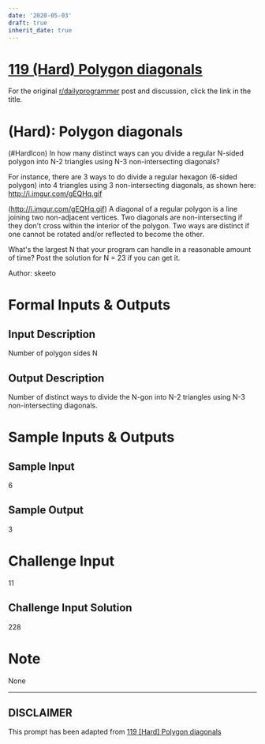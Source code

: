 ```yaml
---
date: '2020-05-03'
draft: true
inherit_date: true
---
```


# [119 (Hard) Polygon diagonals](https://www.reddit.com/r/dailyprogrammer/comments/19gbdq/030113_challenge_119_hard_polygon_diagonals/)

For the original [r/dailyprogrammer](https://www.reddit.com/r/dailyprogrammer/) post and discussion, click the link in the title.

#  (Hard): Polygon diagonals
(#HardIcon)
In how many distinct ways can you divide a regular N-sided polygon into N-2 triangles using N-3 non-intersecting diagonals?

For instance, there are 3 ways to do divide a regular hexagon (6-sided polygon) into 4 triangles using 3 non-intersecting diagonals, as shown here: http://i.imgur.com/gEQHq.gif

(http://i.imgur.com/gEQHq.gif)
A diagonal of a regular polygon is a line joining two non-adjacent vertices. Two diagonals are non-intersecting if they don't cross within the interior of the polygon. Two ways are distinct if one cannot be rotated and/or reflected to become the other.

What's the largest N that your program can handle in a reasonable amount of time? Post the solution for N = 23 if you can get it.

Author: skeeto

# Formal Inputs & Outputs
## Input Description
Number of polygon sides N

## Output Description
Number of distinct ways to divide the N-gon into N-2 triangles using N-3 non-intersecting diagonals.

# Sample Inputs & Outputs
## Sample Input
6

## Sample Output
3

# Challenge Input
11

## Challenge Input Solution
228

# Note
None


----
## **DISCLAIMER**
This prompt has been adapted from [119 [Hard] Polygon diagonals](https://www.reddit.com/r/dailyprogrammer/comments/19gbdq/030113_challenge_119_hard_polygon_diagonals/
)
